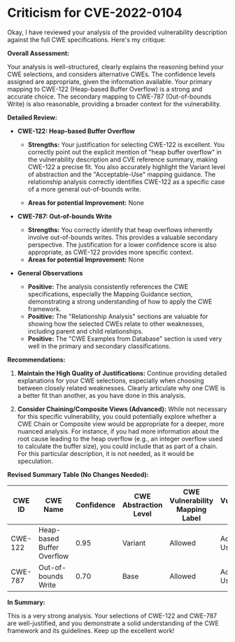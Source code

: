 # Criticism for CVE-2022-0104

Okay, I have reviewed your analysis of the provided vulnerability description against the full CWE specifications. Here's my critique:

**Overall Assessment:**

Your analysis is well-structured, clearly explains the reasoning behind your CWE selections, and considers alternative CWEs. The confidence levels assigned are appropriate, given the information available. Your primary mapping to CWE-122 (Heap-based Buffer Overflow) is a strong and accurate choice. The secondary mapping to CWE-787 (Out-of-bounds Write) is also reasonable, providing a broader context for the vulnerability.

**Detailed Review:**

*   **CWE-122: Heap-based Buffer Overflow**

    *   **Strengths:** Your justification for selecting CWE-122 is excellent. You correctly point out the explicit mention of "heap buffer overflow" in the vulnerability description and CVE reference summary, making CWE-122 a precise fit. You also accurately highlight the Variant level of abstraction and the "Acceptable-Use" mapping guidance. The relationship analysis correctly identifies CWE-122 as a specific case of a more general out-of-bounds write.

    *   **Areas for potential Improvement:** None

*   **CWE-787: Out-of-bounds Write**

    *   **Strengths:** You correctly identify that heap overflows inherently involve out-of-bounds writes. This provides a valuable secondary perspective. The justification for a lower confidence score is also appropriate, as CWE-122 provides more specific context.
    *   **Areas for potential Improvement:** None

*   **General Observations**
    *   **Positive:** The analysis consistently references the CWE specifications, especially the Mapping Guidance section, demonstrating a strong understanding of how to apply the CWE framework.
    *   **Positive:** The "Relationship Analysis" sections are valuable for showing how the selected CWEs relate to other weaknesses, including parent and child relationships.
    *  **Positive:** The "CWE Examples from Database" section is used very well in the primary and secondary classifications.

**Recommendations:**

1.  **Maintain the High Quality of Justifications:** Continue providing detailed explanations for your CWE selections, especially when choosing between closely related weaknesses. Clearly articulate why one CWE is a better fit than another, as you have done in this analysis.

2.  **Consider Chaining/Composite Views (Advanced):**  While not necessary for this specific vulnerability, you could potentially explore whether a CWE Chain or Composite view would be appropriate for a deeper, more nuanced analysis. For instance, if you had more information about the root cause leading to the heap overflow (e.g., an integer overflow used to calculate the buffer size), you could include that as part of a chain. For this particular description, it is not needed, as it would be speculation.

**Revised Summary Table (No Changes Needed):**

| CWE ID | CWE Name | Confidence | CWE Abstraction Level | CWE Vulnerability Mapping Label | CWE-Vulnerability Mapping Notes |
|---|---|---|---|---|---|
| CWE-122 | Heap-based Buffer Overflow | 0.95 | Variant | Allowed | Acceptable-Use |
| CWE-787 | Out-of-bounds Write | 0.70 | Base | Allowed | Acceptable-Use |

**In Summary:**

This is a very strong analysis. Your selections of CWE-122 and CWE-787 are well-justified, and you demonstrate a solid understanding of the CWE framework and its guidelines. Keep up the excellent work!